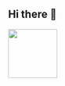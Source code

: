## Hi there 👋
<a href="URL_REDIRECT" target="blank"><img align="center" src="https://images6.alphacoders.com/139/1398035.jpg" height="100" /></a>
<!--
**camzswangin/camzswangin** is a ✨ _special_ ✨ repository because its `README.md` (this file) appears on your GitHub profile.

Here are some ideas to get you started:

- 🔭 I’m currently working on ...
- 🌱 I’m currently learning ...
- 👯 I’m looking to collaborate on ...
- 🤔 I’m looking for help with ...
- 💬 Ask me about ...
- 📫 How to reach me: ...
- 😄 Pronouns: ...
- ⚡ Fun fact: ...
-->

